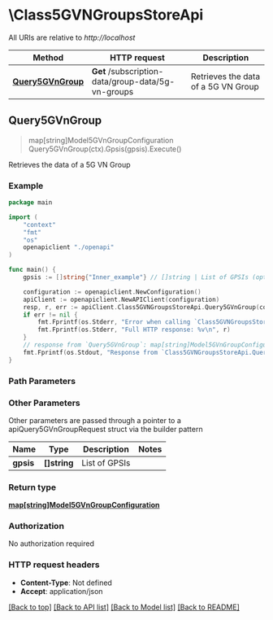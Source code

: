 # \Class5GVNGroupsStoreApi

All URIs are relative to *http://localhost*

Method | HTTP request | Description
------------- | ------------- | -------------
[**Query5GVnGroup**](Class5GVNGroupsStoreApi.md#Query5GVnGroup) | **Get** /subscription-data/group-data/5g-vn-groups | Retrieves the data of a 5G VN Group



## Query5GVnGroup

> map[string]Model5GVnGroupConfiguration Query5GVnGroup(ctx).Gpsis(gpsis).Execute()

Retrieves the data of a 5G VN Group

### Example

```go
package main

import (
    "context"
    "fmt"
    "os"
    openapiclient "./openapi"
)

func main() {
    gpsis := []string{"Inner_example"} // []string | List of GPSIs (optional)

    configuration := openapiclient.NewConfiguration()
    apiClient := openapiclient.NewAPIClient(configuration)
    resp, r, err := apiClient.Class5GVNGroupsStoreApi.Query5GVnGroup(context.Background()).Gpsis(gpsis).Execute()
    if err != nil {
        fmt.Fprintf(os.Stderr, "Error when calling `Class5GVNGroupsStoreApi.Query5GVnGroup``: %v\n", err)
        fmt.Fprintf(os.Stderr, "Full HTTP response: %v\n", r)
    }
    // response from `Query5GVnGroup`: map[string]Model5GVnGroupConfiguration
    fmt.Fprintf(os.Stdout, "Response from `Class5GVNGroupsStoreApi.Query5GVnGroup`: %v\n", resp)
}
```

### Path Parameters



### Other Parameters

Other parameters are passed through a pointer to a apiQuery5GVnGroupRequest struct via the builder pattern


Name | Type | Description  | Notes
------------- | ------------- | ------------- | -------------
 **gpsis** | **[]string** | List of GPSIs | 

### Return type

[**map[string]Model5GVnGroupConfiguration**](Model5GVnGroupConfiguration.md)

### Authorization

No authorization required

### HTTP request headers

- **Content-Type**: Not defined
- **Accept**: application/json

[[Back to top]](#) [[Back to API list]](../README.md#documentation-for-api-endpoints)
[[Back to Model list]](../README.md#documentation-for-models)
[[Back to README]](../README.md)

